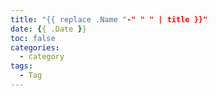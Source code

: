 ```yaml
---
title: "{{ replace .Name "-" " " | title }}"
date: {{ .Date }}
toc: false
categories:
  - category
tags:
  - Tag
---
```

